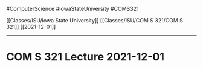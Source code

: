 #ComputerScience  #IowaStateUniversity #COMS321 


[[Classes/ISU/Iowa State University]] [[Classes/ISU/COM S 321/COM S 321]] [[2021-12-01]]

---

# COM S 321 Lecture 2021-12-01


